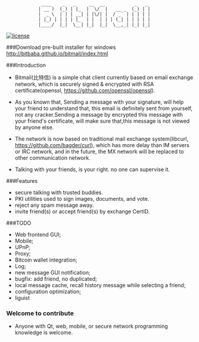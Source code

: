                 ____    _   _     __  __           _   _ 
                | __ )  (_) | |_  |  \/  |   __ _  (_) | |
                |  _ \  | | | __| | |\/| |  / _` | | | | |
                | |_) | | | | |_  | |  | | | (_| | | | | |
                |____/  |_|  \__| |_|  |_|  \__,_| |_| |_|

                
                

[![license](https://img.shields.io/badge/license-BSD-green.svg?style=flat)](https://github.com/imharrywu/bitmail/edit/master/LICENSE)

###Download pre-built installer for windows
http://bitbaba.github.io/bitmail/index.html

###Introduction
- Bitmail(比特信) is a simple chat client currently based on email exchange network, which is securely signed & encrypted with RSA certificate(openssl, https://github.com/openssl/openssl). 

- As you known that, Sending a message with your signature, will help your friend to understand that, this email is definitely sent from yourself, not any cracker.Sending a message by encrypted this message with your friend's certificate, will make sure that,this message is not viewed by anyone else.

- The network is now based on traditional mail exchange system(libcurl, https://github.com/bagder/curl), which has more delay than IM servers or IRC network, and in the future, the MX network will be replaced to other communication network. 

- Talking with your friends, is your right. no one can supervise it.
    
###Features
- secure talking with trusted buddies.
- PKI utilities used to sign images, documents, and vote.
- reject any spam message away.
- invite friend(s) or accept friend(s) by exchange CertID.

###TODO
- Web frontend GUI;
- Mobile;
- UPnP;
- Proxy;
- Bitcoin wallet integration;
- Log;
- new message GUI notification;
- bugfix: add friend, no duplicated;
- local message cache, recall history message while selecting a friend;
- configuration optimization;
- liguist

                           

### Welcome to contribute
- Anyone with Qt, web, mobile, or secure network programming knowledge is welcome.
                           
